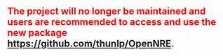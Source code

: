 ## <font color=red>The project will no longer be maintained and users are recommended to access and use the new package https://github.com/thunlp/OpenNRE. </font>


